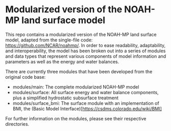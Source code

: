 # Modularized version of the NOAH-MP land surface model

This repo contains a modularized version of the NOAH-MP land surface model, adapted from the single-file code: <https://github.com/NCAR/noahmp/>. In order to ease readability, adaptability, and interoperability, the model has been broken out into a series of modules and data types that represent various components of model information and parameters as well as the energy and water balances.

There are currently three modules that have been developed from the original code base:

- modules/main: The complete modularized NOAH-MP model
- modules/surface: All surface energy and water balance components, plus a simplified hydrostatic subsurface treatment
- modules/surface_bmi: The surface module with an implementation of BMI, the (Basic Model Interface)[https://csdms.colorado.edu/wiki/BMI]

For further information on the modules, please see their respective directories.